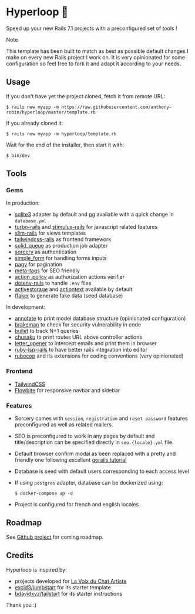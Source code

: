 # Hyperloop 🚄

Speed up your new Rails 7.1 projects with a preconfigured set of tools !

> [!NOTE]
> This template has been built to match as best as possible default changes I make on every new Rails project I work on. It is very opinionated for some configuration so feel free to fork it and adapt it according to your needs.

## Usage

If you don't have yet the project cloned, fetch it from remote URL:

```shell
$ rails new myapp -m https://raw.githubusercontent.com/anthony-robin/hyperloop/master/template.rb
```

If you already cloned it:

```shell
$ rails new myapp -m hyperloop/template.rb
```

Wait for the end of the installer, then start it with:

```shell
$ bin/dev
```

## Tools

### Gems

In production:

- [sqlite3](https://github.com/sparklemotion/sqlite3-ruby) adapter by default and [pg](https://github.com/ged/ruby-pg) available with a quick change in `database.yml`
- [turbo-rails](https://github.com/hotwired/turbo-rails) and [stimulus-rails]() for javascript related features
- [slim-rails](https://github.com/slim-template/slim-rails) for views templates
- [tailwindcss-rails](https://github.com/rails/tailwindcss-rails) as frontend framework
- [solid_queue](https://github.com/basecamp/solid_queue) as production job adapter
- [sorcery](https://github.com/Sorcery/sorcery) as authentication
- [simple_form](https://github.com/heartcombo/simple_form/) for handling forms inputs
- [pagy](https://github.com/ddnexus/pagy) for pagination
- [meta-tags](https://github.com/kpumuk/meta-tags) for SEO friendly
- [action_policy](https://github.com/palkan/action_policy) as authorization actions verifier
- [dotenv-rails](https://github.com/bkeepers/dotenv) to handle `.env` files
- [activestorage](https://github.com/rails/rails/tree/main/activestorage) and [actiontext](https://github.com/rails/rails/tree/main/actiontext) available by default
- [ffaker](https://github.com/ffaker/ffaker) to generate fake data (seed database)

In development:

- [annotate](https://github.com/ctran/annotate_models) to print model database structure (opinionated configuration)
- [brakeman](https://github.com/presidentbeef/brakeman) to check for security vulnerability in code
- [bullet](https://github.com/flyerhzm/bullet) to track N+1 queries
- [chusaku](https://github.com/nshki/chusaku) to print routes URL above controller actions
- [letter_opener](https://github.com/ryanb/letter_opener) to intercept emails and print them in browser
- [ruby-lsp-rails](https://github.com/Shopify/ruby-lsp-rails) to have better rails integration into editor
- [rubocop](https://github.com/rubocop/rubocop) and its extensions for coding conventions (very opinionated)

### Frontend

- [TailwindCSS](https://tailwindcss.com/)
- [Flowbite](https://flowbite.com/) for responsive navbar and sidebar 

### Features

- Sorcery comes with `session`, `registration` and `reset password` features preconfigured as well as related mailers.
- SEO is preconfigured to work in any pages by default and title/description can be specified directly in `seo.{locale}.yml` file.
- Default browser confirm modal as been replaced with a pretty and friendly one following excellent [gorails tutorial](https://gorails.com/episodes/custom-hotwire-turbo-confirm-modals)
- Database is seed with default users corresponding to each access level
- If using `postgres` adapter, database can be dockerized using:

  ```shell
  $ docker-compose up -d
  ```

- Project is configured for french and english locales

## Roadmap

See [Github project](https://github.com/users/anthony-robin/projects/2) for coming roadmap.

## Credits

Hyperloop is inspired by:

- projects developed for [La Voix du Chat Artiste](https://github.com/La-Voix-du-chat-artiste/)
- [excid3/jumpstart](https://github.com/excid3/jumpstart) for its starter template
- [bdavidxyz/tailstart](https://github.com/bdavidxyz/tailstart) for its starter instructions

Thank you :)
